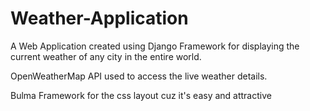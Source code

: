 # Weather-Application

A Web Application created using Django Framework for displaying the current weather of any city in the entire world.

OpenWeatherMap API used to access the live weather details.

Bulma Framework for the css layout cuz it's easy and attractive
